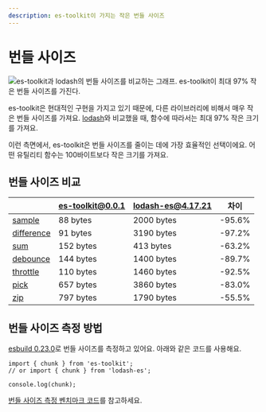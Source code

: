 ```yaml
---
description: es-toolkit이 가지는 작은 번들 사이즈
---
```


# 번들 사이즈

![es-toolkit과 lodash의 번들 사이즈를 비교하는 그래프. es-toolkit이 최대 97% 작은 번들 사이즈를 가진다.](/assets/bundle-size.png)

es-toolkit은 현대적인 구현을 가지고 있기 때문에, 다른 라이브러리에 비해서 매우 작은 번들 사이즈를 가져요. [lodash](https://lodash.com)와 비교했을 때, 함수에 따라서는 최대 97% 작은 크기를 가져요.

이런 측면에서, es-toolkit은 번들 사이즈를 줄이는 데에 가장 효율적인 선택이에요. 어떤 유틸리티 함수는 100바이트보다 작은 크기를 가져요.

## 번들 사이즈 비교

|                                               | es-toolkit@0.0.1 | lodash-es@4.17.21 | 차이   |
| --------------------------------------------- | ---------------- | ----------------- | ------ |
| [sample](./reference/array/sample.md)         | 88 bytes         | 2000 bytes        | -95.6% |
| [difference](./reference/array/difference.md) | 91 bytes         | 3190 bytes        | -97.2% |
| [sum](./reference/math/sum.md)                | 152 bytes        | 413 bytes         | -63.2% |
| [debounce](./reference/function/debounce.md)  | 144 bytes        | 1400 bytes        | -89.7% |
| [throttle](./reference/function/throttle.md)  | 110 bytes        | 1460 bytes        | -92.5% |
| [pick](./reference/object/pick.md)            | 657 bytes        | 3860 bytes        | -83.0% |
| [zip](./reference/array/zip.md)               | 797 bytes        | 1790 bytes        | -55.5% |


## 번들 사이즈 측정 방법

[esbuild 0.23.0](https://esbuild.github.io)로 번들 사이즈를 측정하고 있어요. 아래와 같은 코드를 사용해요.

```tsx
import { chunk } from 'es-toolkit'; 
// or import { chunk } from 'lodash-es';

console.log(chunk);
```

[번들 사이즈 측정 벤치마크 코드](https://github.com/toss/es-toolkit/tree/main/benchmarks/bundle-size)를 참고하세요.
